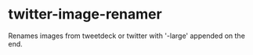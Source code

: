 # twitter-image-renamer
Renames images from tweetdeck or twitter with '-large' appended on the end. 
